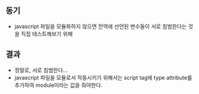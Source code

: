 ## 동기

- javascript 파일을 모듈화하지 않으면 전역에 선언된 변수들이 서로 침범한다는 것을 직접 테스트해보기 위해

## 결과

- 정말로, 서로 침범한다...
- javascript 파일을 모듈로서 작동시키기 위해서는 script tag에 type attribute를 추가하여 module이라는 값을 줘야한다.
